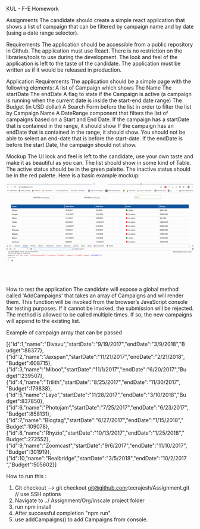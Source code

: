 KUL - F-E Homework

Assignments
The candidate should create a simple react application that shows a list of campaign that can be filtered by campaign name and by date (using a date range selector).


Requirements
The application should be accessible from a public repository in Github. The application must use React.
There is no restriction on the libraries/tools to use during the development. The look and feel of the application is left to the taste of the candidate.
The application must be written as if it would be released in production.


Application Requirements
The application should be a simple page with the following elements: A list of Campaign which shows
The Name The startDate The endDate
A flag to state if the Campaign is active (a campaign is running when the current date is inside the start-end date range) The Budget (in USD dollar)
A Search Form before the list in order to filter the list by Campaign Name
A DateRange component that filters the list of campaigns based on a Start and End Date.
If the campaign has a startDate that is contained in the range, it should show If the campaign has an endDate that is contained in the range, it should show. You should not be able to select an end-date that is before the start-date.
If the endDate is before the start Date, the campaign should not show.


Mockup
The UI look and feel is left to the candidate, use your own taste and make it as beautiful as you can. The list should show in some kind of Table.
The active status should be in the green palette. The inactive status should be in the red palette. Here is a basic example mockup:
 
 ![](inscale-assignment.gif)



How to test the application
The candidate will expose a global method called 'AddCampaigns' that takes an array of Campaigns and will render them.
This function will be invoked from the browser’s JavaScript console for testing purposes. If it cannot be invoked, the submission will be rejected. The method is allowed to be called multiple times. If so, the new campaigns will append to the existing list.

Example of campaign array that can be passed
 


[{"id":1,"name":"Divavu","startDate":"9/19/2017","endDate":"3/9/2018","B udget":88377},
{"id":2,"name":"Jaxspan","startDate":"11/21/2017","endDate":"2/21/2018", "Budget":608715},
{"id":3,"name":"Miboo","startDate":"11/1/2017","endDate":"6/20/2017","Bu dget":239507},
{"id":4,"name":"Trilith","startDate":"8/25/2017","endDate":"11/30/2017", "Budget":179838},
{"id":5,"name":"Layo","startDate":"11/28/2017","endDate":"3/10/2018","Bu dget":837850},
{"id":6,"name":"Photojam","startDate":"7/25/2017","endDate":"6/23/2017", "Budget":858131},
{"id":7,"name":"Blogtag","startDate":"6/27/2017","endDate":"1/15/2018"," Budget":109078},
{"id":8,"name":"Rhyzio","startDate":"10/13/2017","endDate":"1/25/2018"," Budget":272552},
{"id":9,"name":"Zoomcast","startDate":"9/6/2017","endDate":"11/10/2017", "Budget":301919},
{"id":10,"name":"Realbridge","startDate":"3/5/2018","endDate":"10/2/2017 ","Budget":505602}]



How to run this : 

1. Git checkout --> git checkout git@github.com:tecrajesh/Assignment.git // use SSH options
2. Navigate to ../ Assignment/Org/inscale project folder
3. run npm install 
4. After successful completion "npm run"
5. use addCampaigns() to add Campaigns from console.














